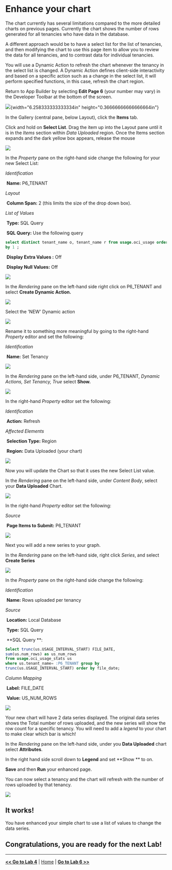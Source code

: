 Enhance your chart
============================================

The chart currently has several limitations compared to the more detailed charts on previous pages. Currently the chart shows the number of rows generated for all tenancies who have data in the database.

A different approach would be to have a select list for the list of tenancies, and then modifying the chart to use this page item to allow you to review the data for all tenancies, and to contrast data for individual tenancies.

You will use a Dynamic Action to refresh the chart whenever the tenancy in the select list is changed. A Dynamic Action defines client-side interactivity and based on a specific action such as a change in the select list, it will perform specified functions, in this case, refresh the chart region.

Return to App Builder by selecting **Edit Page 6** (your number may vary) in the Developer Toolbar at the bottom of the screen.

![](C:/Users/MEASHWOR/Documents/ADB-APEX/lab600/media/image33.png){width="6.258333333333334in"
height="0.36666666666666664in"}



In the Gallery (central pane, below Layout), click the **Items** tab.

Click and hold on **Select List**. Drag the item up into the Layout pane until it is in the *Items* section within *Data Uploaded* region. Once the Items section expands and the dark yellow box appears, release the mouse

![](../images/l500_lov_1.png)



In the *Property* pane on the right-hand side change the following for your new Select List:

*Identification*

​	**Name:** P6_TENANT

*Layout*

​	**Column Span:** 2 (this limits the size of the drop down box).

*List of Values*

​	**Type:** SQL Query

​	**SQL Query:** Use the following query

```sql
select distinct tenant_name o, tenant_name r from usage.oci_usage order
by 1 ;
```



​	**Display Extra Values :** Off

​	**Display Null Values:** Off

![](../images/l500_lov_2.png)



In the *Rendering* pane on the left-hand side right click on P6_TENANT and select **Create Dynamic Action.**

![](../images/l500_lov_3.png)



Select the 'NEW' Dynamic action 

![](../images/l500_lov_4.png)

Rename it to something more meaningful by going to the right-hand *Property* editor and set the following:

*Identification*

​	**Name:** Set Tenancy

![](../images/l500_lov_5.png)

In the *Rendering* pane on the left-hand side, under P6_TENANT, *Dynamic
Actions, Set Tenancy, True* select **Show.**

![](../images/l500_lov_6.png)



In the right-hand *Property* editor set the following:

*Identification*

​	**Action:** Refresh

*Affected Elements*

​	**Selection Type:** Region

​	**Region:** Data Uploaded (your chart)

![](../images/l500_lov_7.png)

Now you will update the Chart so that it uses the new Select List value.

In the *Rendering* pane on the left-hand side, under *Content Body*,
select your **Data Uploaded** Chart.

![](../images/l500_lov_8.png)



In the right-hand *Property* editor set the following:

*Source*

​	**Page Items to Submit:** P6_TENANT

![](../images/l500_lov_9.png)

Next you will add a new series to your graph.

In the *Rendering* pane on the left-hand side, right click *Series*, and select **Create Series**

![](../images/l500_lov_10.png)

In the *Property* pane on the right-hand side change the following:

*Identification*

​	**Name:** Rows uploaded per tenancy



*Source*

​	**Location:** Local Database

​	**Type:** SQL Query

​	**SQL Query **:

```sql
Select trunc(us.USAGE_INTERVAL_START) FILE_DATE,
sum(us.num_rows) as us_num_rows
from usage.oci_usage_stats us
where us.tenant_name= :P6_TENANT group by
trunc(us.USAGE_INTERVAL_START) order by file_date;
```



*Column Mapping*

​	**Label:** FILE_DATE

​	**Value:** US_NUM_ROWS

![](../images/l500_lov_11.png)



Your new chart will have 2 data series displayed. The original data series shows the Total number of rows uploaded, and the new series will show the row count for a specific tenancy.  You will need to add a *legend* to your chart to make clear which bar is which!

In the *Rendering* pane on the left-hand side, under you **Data Uploaded** chart select **Attributes**. 

In the right hand side scroll down to **Legend** and set **Show ** to on.

**Save** and then **Run** your enhanced page. 

You can now select a tenancy and the chart will refresh with the number of rows uploaded by that tenancy.

![](../images/l500_lov_12.png)

## It works!

You have enhanced your simple chart to use a list of values to change the data series.

## Congratulations, you are ready for the next Lab!


----------------------

[**<< Go to Lab 4**](../lab400/README.md) | [Home](../README.md) | [**Go to Lab 6 >>**](../lab600/README.md)